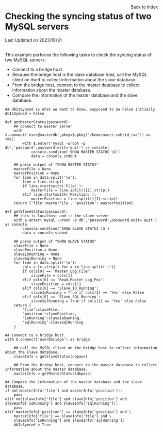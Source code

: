 # Checking the syncing status of two MySQL servers

Last Updated on 2023/10/31

<div style="text-align:right;position:relative;top:-140px"><a href="./index">Back to Index</a></div>
This example performs the following tasks to check the syncing status of two MySQL servers:

- Connect to a bridge host.
- Because the bridge host is the slave database host, call the MySQL client on itself to collect information about the slave database.
- From the bridge host, connect to the master database to collect information about the master database.
- Compare the information of the master database and the slave database.

```
## dbIsSynced is what we want to know, supposed to be False initially
dbIsSynced = False

def getMasterStatus(password):
    ## connect to master server
    with $.connect('user@masterdb',pkey=$.pkey('/home/user/.ssh/id_rsa')) as rms1:
        with $.enter('mysql -uroot -p db','password',password,exit='quit') as console:
            console.sendline('SHOW MASTER STATUS \G')
            data = console.stdout

    ## parse output of "SHOW MASTER STATUS"
    masterFile = None
    masterPosition = None
    for line in data.split('\n'):
        line = line.strip()
        if line.startswith('File:'):
            masterFile = line.split()[1].strip()
        elif line.startswith('Position:'):
            masterPosition = line.split()[1].strip()
    return {'file':masterFile , 'position': masterPosition}

def getSlaveStatus(password):
    ## this is localhost and it the slave server
    with $.enter('mysql -uroot -p db','password',password,exit='quit') as console:
        console.sendline('SHOW SLAVE STATUS \G')
        data = console.stdout

    ## parse output of "SHOW SLAVE STATUS"
    slaveFile = None
    slavePosition = None
    slaveIoRunning = None
    slaveSqlRunning = None
    for line in data.split('\n'):       
        cols = [x.strip() for x in line.split(':')]
        if cols[0] == 'Master_Log_File':
            slaveFile = cols[1]
        elif cols[0] == 'Read_Master_Log_Pos':
            slavePosition = cols[1]
        elif cols[0] == 'Slave_IO_Running':
            slaveIoRunning = True if cols[1] == 'Yes' else False
        elif cols[0] == 'Slave_SQL_Running':
            slaveSqlRunning = True if cols[1] == 'Yes' else False
    return {
        'file':slaveFile,
        'position':slavePosition,
        'ioRunning':slaveIoRunning,
        'sqlRunning':slaveSqlRunning
    }

## Connect to a bridge host.
with $.connect('user@bridge') as bridge:

    ## call the MySQL client on the bridge host to collect information about the slave database.
    slaveInfo = getSlaveStatus(dbpass)

    ## From the bridge host, connect to the master database to collect information about the master database.
    masterInfo = getMasterStatus(dbpass)

## Compare the information of the master database and the slave database.
if not(masterInfo['file'] and masterInfo['position']):
    pass
elif not(slaveInfo['file'] and slaveInfo['position'] and slaveInfo['ioRunning'] and slaveInfo['sqlRunning']):
    pass
elif masterInfo['position'] == slaveInfo['position'] and \
    masterInfo['file'] == slaveInfo['file'] and \
    slaveInfo['ioRunning'] and slaveInfo['sqlRunning']:
    dbIsSynced = True

```